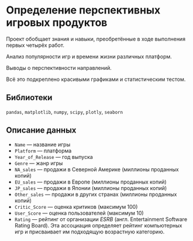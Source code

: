 # Определение перспективных игровых продуктов

Проект обобщает знания и навыки, преобретённые в ходе выполнения первых четырёх работ.

Анализ популярности игр и времени жизни различных платформ. 

Выводы о перспективности направлений.

Всё это подкреплено красивыми графиками и статистическим тестом.


## Библиотеки
`pandas`, `matplotlib`, `numpy`, `scipy`, `plotly`, `seaborn`

## Описание данных

- `Name` — название игры
- `Platform` — платформа
- `Year_of_Release` — год выпуска
- `Genre` — жанр игры
- `NA_sales` — продажи в Северной Америке (миллионы проданных копий)
- `EU_sales` — продажи в Европе (миллионы проданных копий)
- `JP_sales` — продажи в Японии (миллионы проданных копий)
- `Other_sales` — продажи в других странах (миллионы проданных копий)
- `Critic_Score` — оценка критиков (максимум 100)
- `User_Score` — оценка пользователей (максимум 10)
- `Rating` — рейтинг от организации *ESRB* (англ. Entertainment Software Rating Board). Эта ассоциация определяет рейтинг компьютерных игр и присваивает им подходящую возрастную категорию.
